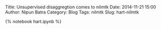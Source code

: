 Title: Unsupervised disaggregtion comes to nilmtk
Date: 2014-11-21 15:00
Author: Nipun Batra
Category: Blog
Tags: nilmtk
Slug: hart-nilmtk

{% notebook hart.ipynb %}
